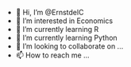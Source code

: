 - 👋 Hi, I’m @ErnstdelC
- 👀 I’m interested in Economics 
- 🌱 I’m currently learning R
- 🌱 I’m currently learning Python
- 💞️ I’m looking to collaborate on ...
- 📫 How to reach me ...

<!---
ErnstdelC/ErnstdelC is a ✨ special ✨ repository because its `README.md` (this file) appears on your GitHub profile.
You can click the Preview link to take a look at your changes.
--->
